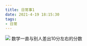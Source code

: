 ```yaml
---
title: 日常事1
date: 2021-4-19 18:15:30
tags:
- 日常
---
```

![](https://cdn.jsdelivr.net/gh/2x-ercha/twikoo-magic@master/image/bilibili2233/2.png)
数学一直与别人差出10分左右的分数